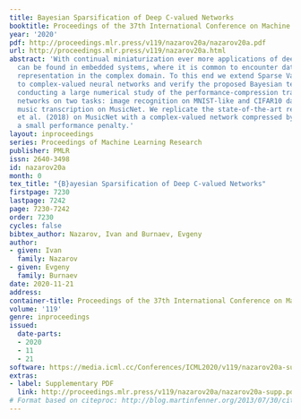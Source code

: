 ```yaml
---
title: Bayesian Sparsification of Deep C-valued Networks
booktitle: Proceedings of the 37th International Conference on Machine Learning
year: '2020'
pdf: http://proceedings.mlr.press/v119/nazarov20a/nazarov20a.pdf
url: http://proceedings.mlr.press/v119/nazarov20a.html
abstract: 'With continual miniaturization ever more applications of deep learning
  can be found in embedded systems, where it is common to encounter data with natural
  representation in the complex domain. To this end we extend Sparse Variational Dropout
  to complex-valued neural networks and verify the proposed Bayesian technique by
  conducting a large numerical study of the performance-compression trade-off of C-valued
  networks on two tasks: image recognition on MNIST-like and CIFAR10 datasets and
  music transcription on MusicNet. We replicate the state-of-the-art result by Trabelsi
  et al. (2018) on MusicNet with a complex-valued network compressed by 50-100x at
  a small performance penalty.'
layout: inproceedings
series: Proceedings of Machine Learning Research
publisher: PMLR
issn: 2640-3498
id: nazarov20a
month: 0
tex_title: "{B}ayesian Sparsification of Deep C-valued Networks"
firstpage: 7230
lastpage: 7242
page: 7230-7242
order: 7230
cycles: false
bibtex_author: Nazarov, Ivan and Burnaev, Evgeny
author:
- given: Ivan
  family: Nazarov
- given: Evgeny
  family: Burnaev
date: 2020-11-21
address: 
container-title: Proceedings of the 37th International Conference on Machine Learning
volume: '119'
genre: inproceedings
issued:
  date-parts:
  - 2020
  - 11
  - 21
software: https://media.icml.cc/Conferences/ICML2020/v119/nazarov20a-supp.zip
extras:
- label: Supplementary PDF
  link: http://proceedings.mlr.press/v119/nazarov20a/nazarov20a-supp.pdf
# Format based on citeproc: http://blog.martinfenner.org/2013/07/30/citeproc-yaml-for-bibliographies/
---
```

